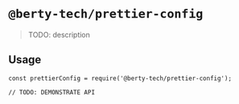 # `@berty-tech/prettier-config`

> TODO: description

## Usage

```
const prettierConfig = require('@berty-tech/prettier-config');

// TODO: DEMONSTRATE API
```
